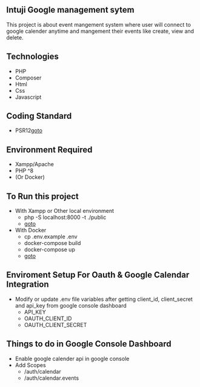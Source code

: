 ## Intuji Google management sytem
This project is about event mangement system where user will connect to google calender anytime and mangement their events like create, view and delete.

## Technologies
- PHP
- Composer
- Html
- Css
- Javascript

## Coding Standard
- PSR12[goto](https://www.php-fig.org/psr/psr-12/)

## Environment Required
- Xampp/Apache
- PHP ^8
- (Or Docker)

## To Run this project
- With Xampp or Other local environment
    - php -S localhost:8000 -t ./public
    - [goto](http://localhost:8000)
- With Docker
    - cp .env.example .env
    - docker-compose build
    - docker-compose up
    - [goto](http://localhost:8088)

## Enviroment Setup For Oauth & Google Calendar Integration
 - Modify or update .env file variables after getting client_id, client_secret and api_key from google console dashboard
    - API_KEY
    - OAUTH_CLIENT_ID
    - OAUTH_CLIENT_SECRET

## Things to do in Google Console Dashboard
- Enable google calender api in google console 
- Add Scopes
    - /auth/calendar
    - /auth/calendar.events
